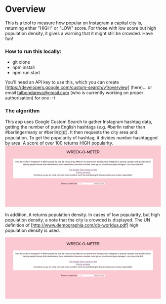 # Overview

This is a tool to measure how popular on Instagram a capital city is, returning either "HIGH" or "LOW" score. For those with low score but high population density, it gives a warning that it might still be crowded. Have fun! 

### How to run this locally:

* git clone 
* npm install
* npm run start

You'll need an API key to use this, which you can create [https://developers.google.com/custom-search/v1/overview] (here)... or email talbondareva@gmail.com (who is currently working on proper authorisation) for one :-)

### The algorithm

This app uses Google Custom Search to gather Instagram hashtag data, getting the number of pure English hashtags (e.g. #berlin rather than #berlingermany or #berlin🇩🇪). It then requests the city area and population. To get the popularity of hashtag, it divides number hashtagged by area. A score of over 100 returns HIGH popularity. 
![](./gifs/Berlin.gif)

In addition, it returns population density. In cases of low popularity, but high population density, a note that the city is crowded is displayed. The UN definition of [http://www.demographia.com/db-worldua.pdf] high population density is used.

![](./gifs/Dhaka.gif)

